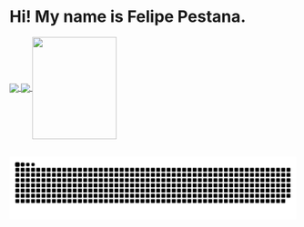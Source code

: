 <h1> Hi! My name is Felipe Pestana. </h1>

<div>
  <a href="https://github.com/felipepestana18">
  <img height="180em"   align="center" src="https://github-readme-stats.vercel.app/api?username=ellen2121&show_icons=true&theme=react&include_all_commits=true&count_private=true"/>
  <img height="180em"  align="center" src="https://github-readme-stats.vercel.app/api/top-langs/?username=felipepestana18&layout=compact&langs_count=7&theme=react" />

  <img align="center" width="148" height="180" src="https://media1.tenor.com/images/68e8337fb4eb7e40645d832c64762a8b/tenor.gif?itemid=19443613">
</div>
 <br>
<div  align="center"> 
 
  ![Snake animation](https://github.com/ellen2121/ellen2121/blob/output/github-contribution-grid-snake.svg)
 
</div>
 
